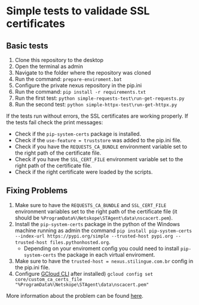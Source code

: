 # Simple tests to validade SSL certificates

## Basic tests

1. Clone this repository to the desktop
2. Open the terminal as admin
3. Navigate to the folder where the repository was cloned
4. Run the command: `prepare-enviroment.bat`
5. Configure the private nexus repository in the pip.ini
6. Run the command: `pip install -r requirements.txt`
7. Run the first test: `python simple-requests-test\run-get-requests.py`
8. Run the second test: `python simple-httpx-test\run-get-httpx.py`

If the tests run without errors, the SSL certificates are working properly.
If the tests fail check the print messages:

- Check if the `pip-system-certs` package is installed.
- Check if the `use-feature = truststore` was added to the pip.ini file.
- Check if you have the `REQUESTS_CA_BUNDLE` environment variable set to the right path of the certificate file.
- Check if you have the `SSL_CERT_FILE` environment variable set to the right path of the certificate file.
- Check if the right certificate were loaded by the scripts.

## Fixing Problems

1. Make sure to have the `REQUESTS_CA_BUNDLE` and `SSL_CERT_FILE` environment variables set to the right path of the certificate file (it should be `%ProgramData%\Netskope\STAgent\data\nscacert.pem`).
2. Install the `pip-system-certs` package in the python of the Windows machine running as admin the command `pip install pip-system-certs --index-url https://pypi.org/simple --trusted-host pypi.org --trusted-host files.pythonhosted.org`.
   - Depending on your enviroment config you could need to install `pip-system-certs` the package in each virtual enviroment.
3. Make sure to have the `trusted-host = nexus.stilingue.com.br` config in the pip.ini file.
4. Configure [GCloud CLI](https://cloud.google.com/sdk/docs/install) after installed) `gcloud config set core/custom_ca_certs_file "%ProgramData%\Netskope\STAgent\data\nscacert.pem"`

More information about the problem can be found [here](https://docs.netskope.com/en/netskope-help/data-security/netskope-secure-web-gateway/configuring-cli-based-tools-and-development-frameworks-to-work-with-netskope-ssl-interception/#configuring-cli-based-tools-and-development-frameworks-to-work-with-netskope-ssl-interception).
